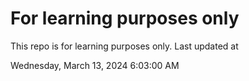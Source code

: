 # For learning purposes only
This repo is for learning purposes only.
Last updated at

Wednesday, March 13, 2024 6:03:00 AM

